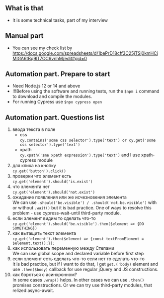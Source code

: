 ## What is that

- It is some technical tasks, part of my interview

## Manual part

- You can see my check list by https://docs.google.com/spreadsheets/d/1bePrD18cff3C25jTSj0kmHCjMIGA6tBq9lT7OC6vnhM/edit#gid=0

## Automation part. Prepare to start

- Need Node.js 12 or 14 and above
- !!!Before using the software and running tests, run the `$npm i` command to download and compile the modules.
- For running Cypress use `$npx cypress open`

## Automation part. Questions list

1. ввода текста в поле
   - css  
      `cy.contains('some css selector').type('text') or cy.get('some css selector').type('text')`
   - xpath  
      `cy.xpath('sme xpath expression').type('text')` and I use xpath-cypress module
2. для клика на кнопку  
   `cy.get('button').click()`
3. проверки что элемент есть  
   `cy.get('element').should('is.exist')`
4. что элемента нет  
   `cy.get('element').should('not.exist')`
5. ожидание появления или же исчезновения элемента  
   We can use `.should('be.visible') / .should('not.be.visible')` with or without `.wait()` but it is bad practice. One of ways to resolve this problem - use cypress-wait-until third-party module.
6. если элемент видим то сделать что-то  
   `cy.get('element').should('be.visible').then($element => {DO SOMETHING})`
7. как вытащить текст элемента  
   `cy.get('element').then($element => {const textFromElement = $element.text();});`
8. как использовать переменную между Степами  
   We can use global scope and declared variable before first step
9. если элемент есть сделать что-то если нет то сделать что-то  
   It is bad practice, but if I want to do that, I get `get.('body)` element and use `.then($body)` callback for use regular jQuery and JS constructions.
10. как бороться с асинхронном?  
    In some cases `.wrap()` helps. In other cases we can use `.then()` promises constructions. Or we can try use third-party modules, that relized async-await.
